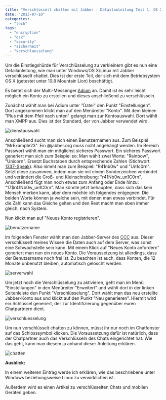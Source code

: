 ```yaml
---
title: "Verschlüsselt chatten mit Jabber - Detailanleitung Teil 1: OS X"
date: "2013-07-10"
categories: 
  - "tech"
tags: 
  - "encryption"
  - "osx"
  - "security"
  - "sicherheit"
  - "verschluesselung"
---
```


Um die Einstiegshürde für Verschlüsselung zu verkleinern gibt es nun eine Detailanleitung, wie man unter Windows/OS X/Linux mit Jabber verschlüsselt chattet. Dies ist der erste Teil, der sich mit dem Betriebsystem OS X (getestet unter 10.8 Mountain Lion) beschäftigt.

Es bietet sich der Multi-Messenger [Adium](https://adium.im/) an. Damit ist es sehr leicht möglich ein Konto zu erstellen und dieses anschließend zu verschlüsseln.

Zunächst wählt man bei Adium unter "Datei" den Punkt "Einstellungen". Dort angekommen klickt man auf den Menüreiter "Konto". Mit dem kleinen "Plus mit dem Pfeil nach unten" gelangt man zur Kontoauswahl. Dort wählt man XMPP aus. Dies ist der Standard, der von Jabber verwendet wird.

![dienstauswahl](/images/dienstauswahl.png)

Anschließend sucht man sich einen Benutzernamen aus. Zum Beispiel "MrExample23". Ein @jabber.org muss nicht angehängt werden. Im Bereich Passwort wählt man ein möglichst sicheres Passwort. Ein sicheres Passwort generiert man sich zum Beispiel so: Man wählt zwei Worte: "Rainbow", "Unicorn". Ersetzt Buchstaben durch entsprechende Zahlen (Stichwort: [1337-Speak](https://de.wikipedia.org/wiki/Leetspeak)). Also nimmt man zum Beispiel: "R41nb0w" und "Un1c0rn". Setzt diese zusammen, indem man sie mit einem Sonderzeichen verbindet und verändert die Groß- und Kleinschreibung: "r41Nb0w\_un1C0rn". Anschließend fügt man noch etwas zum Anfang oder Ende hinzu: "17$r41Nb0w\_un1C0rn". Man könnte jetzt behaupten, dass sich das kein Mensch merken kann, aber dem möchte ich folgendes entgegnen. Die beiden Worte können ja welche sein, mit denen man etwas verbindet. Für die Zahl kann das Gleiche gelten und den Rest macht man eben immer gleich, nach System.

Nun klickt man auf "Neues Konto registrieren".

![benutzername](/images/benutzername.png)

Im folgenden Fenster wählt man den Jabber-Server des [CCC](https://de.wikipedia.org/wiki/Chaos_Computer_Club) aus. Dieser verschlüsselt meines Wissen die Daten auch auf dem Server, was sonst eine Schwachstelle sein kann. Mit einem Klick auf "Neues Konto anfordern" generiert man nun ein neues Konto. Die Voraussetzung ist allerdings, dass der Benutzername noch frei ist. Zu beachten ist auch, dass Konten, die 12 Monate unbenutzt bleiben, automatisch gelöscht werden.

![serverwahl](/imaages/serverwahl.png)

Um jetzt noch die Verschlüsselung zu aktivieren, geht man im Menü "Einstellungen" in den Menüreiter "Erweitert" und wählt dort in der linken Seitenleiste den Punkt "Verschlüsselung". Dort wählt man das neu erstellte Jabber-Konto aus und klickt auf den Punkt "Neu generieren". Hiermit wird ein Schlüssel generiert, der zur Identifizierung gegenüber euren Chatpartnern dient.

![verschluesselung](/images/verschluesselung.png)

Um nun verschlüsselt chatten zu können, müsst ihr nur noch im Chatfenster auf das Schlosssymbol klicken. Die Voraussetzung dafür ist natürlich, dass der Chatpartner auch das Verschlüsseln des Chats eingerichtet hat. Wie das geht, kann man diesem ja anhand dieser Anleitung erklären.

![chatten](/images/chatten.png)

**Ausblick:**

In einem weiteren Eintrag werde ich erklären, wie das beschriebene unter Windows beziehungsweise Linux zu verwirklichen ist.

Außerdem wird es einen Artikel zu verschlüsselten Chats und mobilen Geräten geben.
